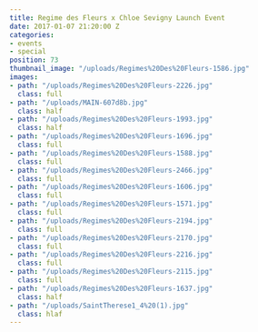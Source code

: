 ```yaml
---
title: Regime des Fleurs x Chloe Sevigny Launch Event
date: 2017-01-07 21:20:00 Z
categories:
- events
- special
position: 73
thumbnail_image: "/uploads/Regimes%20Des%20Fleurs-1586.jpg"
images:
- path: "/uploads/Regimes%20Des%20Fleurs-2226.jpg"
  class: full
- path: "/uploads/MAIN-607d8b.jpg"
  class: half
- path: "/uploads/Regimes%20Des%20Fleurs-1993.jpg"
  class: half
- path: "/uploads/Regimes%20Des%20Fleurs-1696.jpg"
  class: full
- path: "/uploads/Regimes%20Des%20Fleurs-1588.jpg"
  class: full
- path: "/uploads/Regimes%20Des%20Fleurs-2466.jpg"
  class: full
- path: "/uploads/Regimes%20Des%20Fleurs-1606.jpg"
  class: full
- path: "/uploads/Regimes%20Des%20Fleurs-1571.jpg"
  class: full
- path: "/uploads/Regimes%20Des%20Fleurs-2194.jpg"
  class: full
- path: "/uploads/Regimes%20Des%20Fleurs-2170.jpg"
  class: full
- path: "/uploads/Regimes%20Des%20Fleurs-2216.jpg"
  class: full
- path: "/uploads/Regimes%20Des%20Fleurs-2115.jpg"
  class: full
- path: "/uploads/Regimes%20Des%20Fleurs-1637.jpg"
  class: half
- path: "/uploads/SaintTherese1_4%20(1).jpg"
  class: hlaf
---
```


